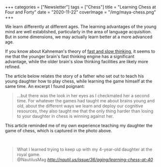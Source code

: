 +++
categories = ["Newsletter"]
tags = ["Chess"]
title = "Learning Chess at Four and Forty"
date = "2020-11-22"
coverImage = "/img/maya-chess.png"
+++

We learn differently at different ages. The learning advantages of the young mind are well established, particularly in the area of language acquisition. But in some dimensions, we may actually learn better at a more advanced age.

<!--more-->

If you know about Kahneman's theory of <a target="_blank" href="https://en.wikipedia.org/wiki/Thinking,_Fast_and_Slow">fast and slow thinking</a>, it seems to me that the younger brain's fast thinking engine has a significant advantage, while the older brain's slow thinking facilities are likely more refined.

The article below relates the story of a father who set out to teach his young daughter how to play chess, while learning the game himself at the same time. An excerpt I found poignant:

> ...but there was the look in her eyes as I checkmated her a second time. For whatever the games had taught me about brains young and old, about the different ways we learn and deploy our cognitive resources, they also taught me that the only thing harder than losing to your daughter in chess is winning against her.

This article reminded me of my own experience teaching my daughter the game of chess, which is captured in the photo above.

<br>

<blockquote class="quoteback" darkmode="" data-title="Learning%20Chess%20at%2040" data-author="@NautilusMag" cite="http://nautil.us/issue/36/aging/learning-chess-at-40">
                      What I learned trying to keep up with my 4-year-old daughter at the royal game.
                      <footer>@NautilusMag <cite><a href="http://nautil.us/issue/36/aging/learning-chess-at-40">http://nautil.us/issue/36/aging/learning-chess-at-40</a></cite></footer>
                      </blockquote>
                      <script note="" src="https://cdn.jsdelivr.net/gh/Blogger-Peer-Review/quotebacks@1/quoteback.js"></script>

